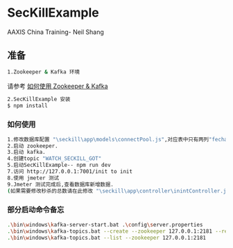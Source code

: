# SecKillExample

AAXIS China Training- Neil Shang

## 准备
```bash
1.Zookeeper & Kafka 环境
```
请参考  [如何使用 Zookeeper & Kafka ](https://blog.csdn.net/u010054969/article/details/70241478)
```bash
2.SecKillExample 安装
$ npm install 
```

### 如何使用
```bash
1.修改数据库配置 "\seckill\app\models\connectPool.js",对应表中只有两列"fecha","status".
2.启动 zookeeper.
3.启动 kafka.
4.创建topic "WATCH_SECKILL_GOT"
5.启动SecKillExample-- npm run dev
7.访问 http://127.0.0.1:7001/init to init
8.使用 jmeter 测试
9.Jmeter 测试完成后,查看数据库新增数据.
(如果需要修改秒杀的总数请在此修改 "\seckill\app\controller\inintController.js")
```

### 部分启动命令备忘
```bash
.\bin\windows\kafka-server-start.bat .\config\server.properties
.\bin\windows\kafka-topics.bat --create --zookeeper 127.0.0.1:2181 --replication-factor 1 --partitions 1 --topic WATCH_SECKILL_GOT
.\bin\windows\kafka-topics.bat --list --zookeeper 127.0.0.1:2181
```


